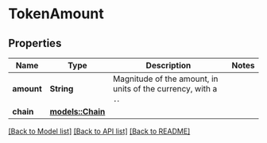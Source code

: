 # TokenAmount

## Properties

Name | Type | Description | Notes
------------ | ------------- | ------------- | -------------
**amount** | **String** | Magnitude of the amount, in units of the currency, with a `.`. | 
**chain** | [**models::Chain**](Chain.md) |  | 

[[Back to Model list]](../README.md#documentation-for-models) [[Back to API list]](../README.md#documentation-for-api-endpoints) [[Back to README]](../README.md)


